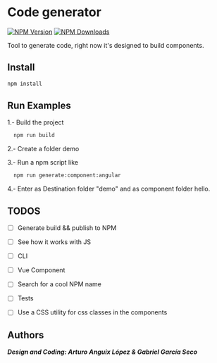 # Code generator

[![NPM Version](https://img.shields.io/npm/v/genmite.svg)](https://www.npmjs.com/package/genmite) [![NPM Downloads](https://img.shields.io/npm/dm/genmite.svg)](https://www.npmjs.com/package/genmite)

Tool to generate code, right now it's designed to build components.

## Install

```sh
npm install
```

## Run Examples

1.- Build the project
```sh
  npm run build
```

2.- Create a folder demo

3.- Run a npm script like

```sh
  npm run generate:component:angular
```

4.- Enter as Destination folder "demo" and as component folder hello.

## TODOS
* [ ] Generate build && publish to NPM
* [ ] See how it works with JS
* [ ] CLI
* [ ] Vue Component
* [ ] Search for a cool NPM name
* [ ] Tests
* [ ] Use a CSS utility for css classes in the components


## Authors

***Design and Coding: Arturo Anguix López & Gabriel García Seco***
